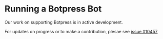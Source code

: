 # Running a Botpress Bot

Our work on supporting Botpress is in active development.

For updates on progress or to make a contribution, plesae see [issue #10457](https://github.com/RocketChat/Rocket.Chat/issues/10457)
